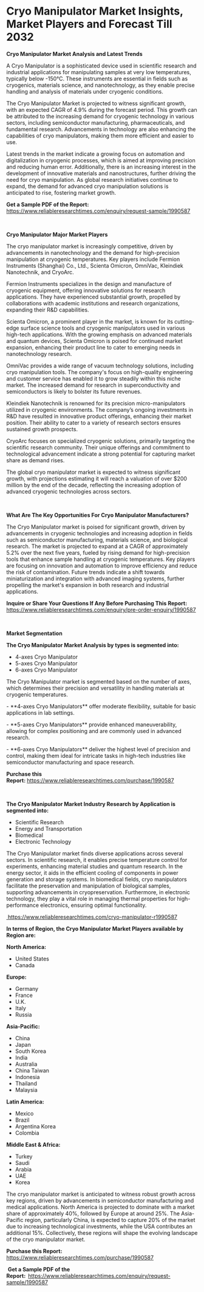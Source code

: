 <p><h1>Cryo Manipulator Market Insights, Market Players and Forecast Till 2032</h1></p><p><strong>Cryo Manipulator Market Analysis and Latest Trends</strong></p>
<p><p>A Cryo Manipulator is a sophisticated device used in scientific research and industrial applications for manipulating samples at very low temperatures, typically below -150°C. These instruments are essential in fields such as cryogenics, materials science, and nanotechnology, as they enable precise handling and analysis of materials under cryogenic conditions. </p><p>The Cryo Manipulator Market is projected to witness significant growth, with an expected CAGR of 4.9% during the forecast period. This growth can be attributed to the increasing demand for cryogenic technology in various sectors, including semiconductor manufacturing, pharmaceuticals, and fundamental research. Advancements in technology are also enhancing the capabilities of cryo manipulators, making them more efficient and easier to use.</p><p>Latest trends in the market indicate a growing focus on automation and digitalization in cryogenic processes, which is aimed at improving precision and reducing human error. Additionally, there is an increasing interest in the development of innovative materials and nanostructures, further driving the need for cryo manipulation. As global research initiatives continue to expand, the demand for advanced cryo manipulation solutions is anticipated to rise, fostering market growth.</p></p>
<p><strong>Get a Sample PDF of the Report:&nbsp;</strong> <a href="https://www.reliableresearchtimes.com/enquiry/request-sample/1990587?utm_campaign=2940&utm_medium=2&utm_source=Github&utm_content=ia&utm_term=12042025&utm_id=cryo-manipulator">https://www.reliableresearchtimes.com/enquiry/request-sample/1990587</a></p>
<p>&nbsp;</p>
<p><strong>Cryo Manipulator Major Market Players</strong></p>
<p><p>The cryo manipulator market is increasingly competitive, driven by advancements in nanotechnology and the demand for high-precision manipulation at cryogenic temperatures. Key players include Fermion Instruments (Shanghai) Co., Ltd., Scienta Omicron, OmniVac, Kleindiek Nanotechnik, and CryoArc.</p><p>Fermion Instruments specializes in the design and manufacture of cryogenic equipment, offering innovative solutions for research applications. They have experienced substantial growth, propelled by collaborations with academic institutions and research organizations, expanding their R&D capabilities.</p><p>Scienta Omicron, a prominent player in the market, is known for its cutting-edge surface science tools and cryogenic manipulators used in various high-tech applications. With the growing emphasis on advanced materials and quantum devices, Scienta Omicron is poised for continued market expansion, enhancing their product line to cater to emerging needs in nanotechnology research.</p><p>OmniVac provides a wide range of vacuum technology solutions, including cryo manipulation tools. The company's focus on high-quality engineering and customer service has enabled it to grow steadily within this niche market. The increased demand for research in superconductivity and semiconductors is likely to bolster its future revenues.</p><p>Kleindiek Nanotechnik is renowned for its precision micro-manipulators utilized in cryogenic environments. The company’s ongoing investments in R&D have resulted in innovative product offerings, enhancing their market position. Their ability to cater to a variety of research sectors ensures sustained growth prospects.</p><p>CryoArc focuses on specialized cryogenic solutions, primarily targeting the scientific research community. Their unique offerings and commitment to technological advancement indicate a strong potential for capturing market share as demand rises.</p><p>The global cryo manipulator market is expected to witness significant growth, with projections estimating it will reach a valuation of over $200 million by the end of the decade, reflecting the increasing adoption of advanced cryogenic technologies across sectors.</p></p>
<p>&nbsp;</p>
<p><strong>What Are The Key Opportunities For Cryo Manipulator Manufacturers?</strong></p>
<p><p>The Cryo Manipulator market is poised for significant growth, driven by advancements in cryogenic technologies and increasing adoption in fields such as semiconductor manufacturing, materials science, and biological research. The market is projected to expand at a CAGR of approximately 5.2% over the next five years, fueled by rising demand for high-precision tools that enhance sample handling at cryogenic temperatures. Key players are focusing on innovation and automation to improve efficiency and reduce the risk of contamination. Future trends indicate a shift towards miniaturization and integration with advanced imaging systems, further propelling the market's expansion in both research and industrial applications.</p></p>
<p><strong>Inquire or Share Your Questions If Any Before Purchasing This Report:</strong> <a href="https://www.reliableresearchtimes.com/enquiry/pre-order-enquiry/1990587?utm_campaign=2940&utm_medium=2&utm_source=Github&utm_content=ia&utm_term=12042025&utm_id=cryo-manipulator">https://www.reliableresearchtimes.com/enquiry/pre-order-enquiry/1990587</a></p>
<p>&nbsp;</p>
<p><strong>Market Segmentation</strong></p>
<p><strong>The Cryo Manipulator Market Analysis by types is segmented into:</strong></p>
<p><ul><li>4-axes Cryo Manipulator</li><li>5-axes Cryo Manipulator</li><li>6-axes Cryo Manipulator</li></ul></p>
<p><p>The Cryo Manipulator market is segmented based on the number of axes, which determines their precision and versatility in handling materials at cryogenic temperatures. </p><p>- **4-axes Cryo Manipulators** offer moderate flexibility, suitable for basic applications in lab settings. </p><p>- **5-axes Cryo Manipulators** provide enhanced maneuverability, allowing for complex positioning and are commonly used in advanced research. </p><p>- **6-axes Cryo Manipulators** deliver the highest level of precision and control, making them ideal for intricate tasks in high-tech industries like semiconductor manufacturing and space research.</p></p>
<p><strong>Purchase this Report:&nbsp;</strong><a href="https://www.reliableresearchtimes.com/purchase/1990587?utm_campaign=2940&utm_medium=2&utm_source=Github&utm_content=ia&utm_term=12042025&utm_id=cryo-manipulator">https://www.reliableresearchtimes.com/purchase/1990587</a></p>
<p>&nbsp;</p>
<p><strong>The Cryo Manipulator Market Industry Research by Application is segmented into:</strong></p>
<p><ul><li>Scientific Research</li><li>Energy and Transportation</li><li>Biomedical</li><li>Electronic Technology</li></ul></p>
<p><p>The Cryo Manipulator market finds diverse applications across several sectors. In scientific research, it enables precise temperature control for experiments, enhancing material studies and quantum research. In the energy sector, it aids in the efficient cooling of components in power generation and storage systems. In biomedical fields, cryo manipulators facilitate the preservation and manipulation of biological samples, supporting advancements in cryopreservation. Furthermore, in electronic technology, they play a vital role in managing thermal properties for high-performance electronics, ensuring optimal functionality.</p></p>
<p><a href="https://www.reliableresearchtimes.com/cryo-manipulator-r1990587?utm_campaign=2940&utm_medium=2&utm_source=Github&utm_content=ia&utm_term=12042025&utm_id=cryo-manipulator">&nbsp;https://www.reliableresearchtimes.com/cryo-manipulator-r1990587</a></p>
<p><strong>In terms of Region, the Cryo Manipulator Market Players available by Region are:</strong></p>
<p>
    <p> <strong> North America: </strong>
        <ul>
            <li>United States</li>
            <li>Canada</li>
        </ul>
        </p> 
    <p> <strong> Europe: </strong>
        <ul>
            <li>Germany</li>
            <li>France</li>
            <li>U.K.</li>
            <li>Italy</li>
            <li>Russia</li>
        </ul>
        </p> 
    <p> <strong> Asia-Pacific: </strong>
        <ul>
            <li>China</li>
            <li>Japan</li>
            <li>South Korea</li>
            <li>India</li>
            <li>Australia</li>
            <li>China Taiwan</li>
            <li>Indonesia</li>
            <li>Thailand</li>
            <li>Malaysia</li>
        </ul>
        </p> 
    <p> <strong> Latin America: </strong>
        <ul>
            <li>Mexico</li>
            <li>Brazil</li>
            <li>Argentina Korea</li>
            <li>Colombia</li>
        </ul>
        </p> 
    <p> <strong> Middle East & Africa: </strong>
        <ul>
            <li>Turkey</li>
            <li>Saudi</li>
            <li>Arabia</li>
            <li>UAE</li>
            <li>Korea</li>
        </ul>
    </p>
    </p>
<p><p>The cryo manipulator market is anticipated to witness robust growth across key regions, driven by advancements in semiconductor manufacturing and medical applications. North America is projected to dominate with a market share of approximately 40%, followed by Europe at around 25%. The Asia-Pacific region, particularly China, is expected to capture 20% of the market due to increasing technological investments, while the USA contributes an additional 15%. Collectively, these regions will shape the evolving landscape of the cryo manipulator market.</p></p>
<p><strong>Purchase this Report: </strong><a href="https://www.reliableresearchtimes.com/purchase/1990587?utm_campaign=2940&utm_medium=2&utm_source=Github&utm_content=ia&utm_term=12042025&utm_id=cryo-manipulator">https://www.reliableresearchtimes.com/purchase/1990587</a></p>
<p>&nbsp;<strong>Get a Sample PDF of the Report:&nbsp;&nbsp;</strong><a href="https://www.reliableresearchtimes.com/enquiry/request-sample/1990587?utm_campaign=2940&utm_medium=2&utm_source=Github&utm_content=ia&utm_term=12042025&utm_id=cryo-manipulator">https://www.reliableresearchtimes.com/enquiry/request-sample/1990587</a></p>
<p><strong></strong></p>
<p><p></p><p></p><p></p></p>